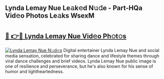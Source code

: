 ## Lynda Lemay Nue Le𝚊k𝚎d N𝚞𝚍e - Part-HQa Vid𝚎o Photos Le𝚊ks WsexM

# <h2><a href="http://fb34knx.evod.top/?m=Lynda+Lemay+Nue">🔗 👉🔴 Lynda Lemay Nue Vid𝚎o Ph𝚘t𝚘s</a></h2>

[![Lynda Lemay Nue N𝚞d𝚎s](https://i.imgur.com/8V9OHl7.gif)](http://fb34knx.evod.top/?m=Lynda+Lemay+Nue)
Digital entertainer Lynda Lemay Nue and social media sensation, celebrated for sharing dance and lifestyle themes through viral dance challenges and brief videos. Lynda Lemay Nue public image is one of resilience and perseverance, but he's also known for his sense of humor and lightheartedness. 
